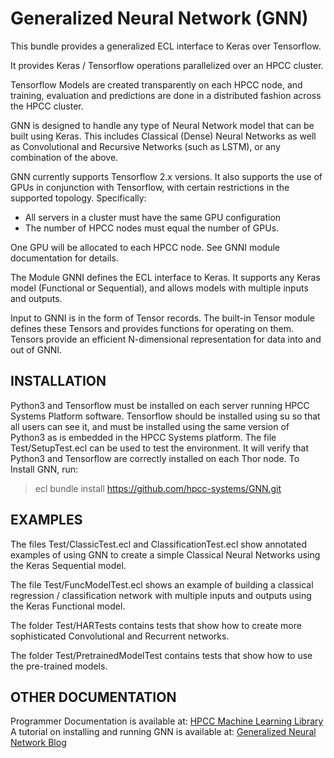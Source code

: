 # Generalized Neural Network (GNN)
This bundle provides a generalized ECL interface to Keras over Tensorflow.

It provides Keras / Tensorflow operations parallelized over an HPCC cluster.

Tensorflow Models are created transparently on each HPCC node, and training, evaluation and predictions
are done in a distributed fashion across the HPCC cluster.

GNN is designed to handle any type of Neural Network model that can be built
using Keras.  This includes Classical (Dense) Neural Networks as
well as Convolutional and Recursive Networks (such as LSTM), or any combination
of the above. 

GNN currently supports Tensorflow 2.x versions. It also supports the use of
GPUs in conjunction with Tensorflow, with certain
restrictions in the supported topology.  Specifically:
- All servers in a cluster must have the same GPU configuration
- The number of HPCC nodes must equal the number of GPUs.

One GPU will be allocated to each HPCC node. See GNNI module documentation for details.

The Module GNNI defines the ECL interface to Keras.  It supports any Keras
model (Functional or Sequential), and allows models with multiple inputs
and outputs.

Input to GNNI is in the form of Tensor records.  The built-in Tensor module defines
these Tensors and provides functions for operating on them.  Tensors provide an
efficient N-dimensional representation for data into and out of GNNI.

## INSTALLATION
Python3 and Tensorflow must be installed on each server running HPCC Systems Platform
software.  Tensorflow should be installed
using su so that all users can see it, and must be installed using the same version of
Python3 as is embedded in the HPCC Systems platform.
The file Test/SetupTest.ecl can be used to test the environment.  It will verify
that Python3 and Tensorflow are correctly installed on each Thor node.  To Install GNN, run:

> ecl bundle install https://github.com/hpcc-systems/GNN.git

## EXAMPLES
The files Test/ClassicTest.ecl and ClassificationTest.ecl show annotated examples
of using GNN to create a simple Classical Neural Networks using the Keras Sequential
model.

The file Test/FuncModelTest.ecl shows an example of building a classical regression /
classification network with multiple inputs and outputs using the Keras Functional
model.

The folder Test/HARTests
contains tests that show how to create more sophisticated Convolutional and
Recurrent networks.

The folder Test/PretrainedModelTest
contains tests that show how to use the pre-trained models.

## OTHER DOCUMENTATION
Programmer Documentation is available at:
[HPCC Machine Learning Library](http://hpccsystems.com/download/free-modules/machine-learning-library)
A tutorial on installing and running GNN is available at:
[Generalized Neural Network Blog](http://hpccsystems.com/blog/gnn-bundle)
